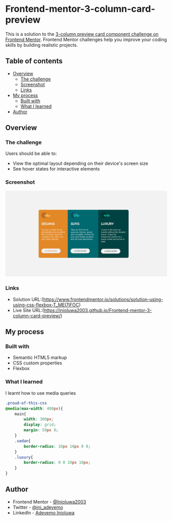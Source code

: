# Frontend-mentor-3-column-card-preview

This is a solution to the [3-column preview card component challenge on Frontend Mentor](https://www.frontendmentor.io/challenges/3column-preview-card-component-pH92eAR2-). Frontend Mentor challenges help you improve your coding skills by building realistic projects. 

## Table of contents

- [Overview](#overview)
  - [The challenge](#the-challenge)
  - [Screenshot](#screenshot)
  - [Links](#links)
- [My process](#my-process)
  - [Built with](#built-with)
  - [What I learned](#what-i-learned)
- [Author](#author)


## Overview

### The challenge

Users should be able to:

- View the optimal layout depending on their device's screen size
- See hover states for interactive elements

### Screenshot

![](./Screenshot.png)

### Links

- Solution URL:(https://www.frontendmentor.io/solutions/solution-using-using-css-flexbox-T_MEI7lFOC)
- Live Site URL:(https://inioluwa2003.github.io/Frontend-mentor-3-column-card-preview/)

## My process

### Built with

- Semantic HTML5 markup
- CSS custom properties
- Flexbox

### What I learned

I learnt how to use media queries

```css
.proud-of-this-css 
@media(max-width: 400px){
    main{
        width: 300px;
        display: grid;
        margin: 50px 0;
    }
    .sedan{
        border-radius: 10px 10px 0 0;
    }
    .luxury{
        border-radius: 0 0 10px 10px;
    }
}
```

## Author

- Frontend Mentor - [@Inioluwa2003](https://www.frontendmentor.io/profile/Inioluwa2003)
- Twitter - [@ini_adeyemo](https://www.twitter.com/ini_adeyemo)
- LinkedIn - [Adeyemo Inioluwa](https://www.linkedin.com/mwlite/in/adeyemo-inioluwa-497299246)
